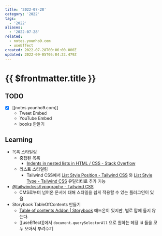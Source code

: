 ```yaml
---
title: '2022-07-28'
category: '2022'
tags:
  - '2022'
aliases:
  - '2022-07-28'
related:
  - notes.younho9.com
  - useEffect
created: 2022-07-28T00:06:00.000Z
updated: 2022-09-05T05:04:22.479Z
---
```


# {{ $frontmatter.title }}

## TODO

- [x] [[notes.younho9.com]]
  - Tweet Embed
  - YouTube Embed
  - books 만들기

## Learning

- 목록 스타일링
  - 중첩된 목록
    - [Indents in nested lists in HTML / CSS - Stack Overflow](https://stackoverflow.com/questions/9473328/indents-in-nested-lists-in-html-css)
  - 리스트 스타일링
    - Tailwind CSS에서 [List Style Position - Tailwind CSS](https://tailwindcss.com/docs/list-style-position) 와 [List Style Type - Tailwind CSS](https://tailwindcss.com/docs/list-style-type) 유틸리티로 추가 가능
- [@tailwindcss/typography - Tailwind CSS](https://tailwindcss.com/docs/typography-plugin)
  - CMS로부터 넘어온 문서에 대해 스타일을 쉽게 적용할 수 있는 플러그인이 있음
- Storybook TableOfContents 만들기
  - [Table of contents Addon | Storybook](https://storybook.js.org/addons/storybook-docs-toc/) 애드온이 있지만, 별로 맘에 들지 않는다.
  - [[useEffect]]에서 `document.querySelectorAll` 으로 원하는 헤딩 id 들을 모두 모아서 뿌려주기

